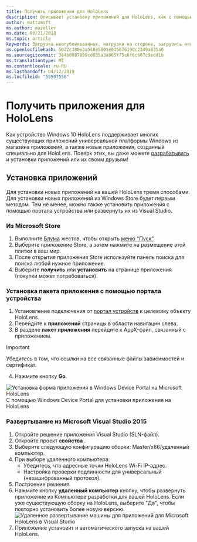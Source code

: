 ```yaml
---
title: Получить приложения для HoloLens
description: Описывает установку приложений для HoloLens, как с помощью Microsoft Store и загрузки неопубликованных приложений.
author: mattzmsft
ms.author: mazeller
ms.date: 03/21/2018
ms.topic: article
keywords: Загрузка неопубликованных, нагрузки на стороне, загрузить неопубликованными, магазин, универсальной платформы Windows, приложения, установка
ms.openlocfilehash: 5042c380e3a548e5001e045676190c2349a835a0
ms.sourcegitcommit: 384b0087899cd835a3a965f75c6f6c607c9edd1b
ms.translationtype: MT
ms.contentlocale: ru-RU
ms.lasthandoff: 04/12/2019
ms.locfileid: "59597556"
---
```

# <a name="get-apps-for-hololens"></a>Получить приложения для HoloLens

Как устройство Windows 10 HoloLens поддерживает многих существующих приложений универсальной платформы Windows из магазина приложений, а также новые приложения, созданный специально для HoloLens. Поверх этих, вы даже можете [разрабатывать](development-overview.md) и установки приложений или их своим друзьям!

## <a name="installing-apps"></a>Установка приложений

Для установки новых приложений на вашей HoloLens тремя способами. Для установки новых приложений из Windows Store будет первым методом. Тем не менее, можно также установить приложения с помощью портала устройства или развернуть их из Visual Studio.

### <a name="from-the-microsoft-store"></a>Из Microsoft Store
1. Выполните [Блума](gestures.md#bloom) жестов, чтобы открыть [меню "Пуск"](navigating-the-windows-mixed-reality-home.md#start-menu).
2. Выберите приложение Store, а затем нажмите на размещение этой плитки в ваш мир.
3. После открытия приложения Store используйте панель поиска для поиска любой нужное приложение.
4. Выберите **получить** или **установить** на странице приложения (покупки может потребоваться).

### <a name="installing-an-application-package-with-the-device-portal"></a>Установка пакета приложения с помощью портала устройства
1. Установление подключения от [портал устройств](using-the-windows-device-portal.md) к целевому объекту HoloLens.
2. Перейдите к **приложений** страницы в области навигации слева.
3. В разделе **пакет приложения** перейдите к AppX-файл, связанный с приложением.
  >[!IMPORTANT]
  >Убедитесь в том, что ссылки на все связанные файлы зависимостей и сертификат.

4. Нажмите кнопку **Go**.

![Установка форма приложения в Windows Device Portal на Microsoft HoloLens](images/deviceportal-appmanager.jpg)<br>
С помощью Windows Device Portal для установки приложения на HoloLens

### <a name="deploying-from-microsoft-visual-studio-2015"></a>Развертывание из Microsoft Visual Studio 2015
1. Откройте решение приложения Visual Studio (SLN-файл).
2. Откройте проект **свойства** .
3. Выберите следующую конфигурацию сборки: Master/x86/удаленный компьютер.
4. При выборе удаленного компьютера:
   * Убедитесь, что адресные точки HoloLens Wi-Fi IP-адрес.
   * Настройка проверки подлинности для универсальный (незашифрованный протокол).
5. Построение решения.
6. Нажмите кнопку **удаленный компьютер** кнопку, чтобы развернуть приложение из Компьютере разработки для вашей HoloLens. Если уже существующую сборку на HoloLens, выберите "Да", чтобы повторно установить более новую версию.<br>
  ![Удаленное развертывание машины для приложений для Microsoft HoloLens в Visual Studio](images/vs2015-remotedeployment.jpg)<br>
7. Приложение установит и автоматического запуска на вашей HoloLens.
